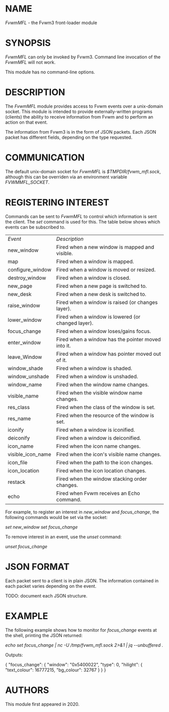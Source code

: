# NAME

*FvwmMFL* - the Fvwm3 front-loader module

# SYNOPSIS

*FvwmMFL* can only be invoked by Fvwm3. Command line invocation of the
*FvwmMFL* will not work.

This module has no command-line options.

# DESCRIPTION

The *FvwmMFL* module provides access to Fvwm events over a unix-domain
socket. This module is intended to provide externally-written programs
(clients) the ability to receive information from Fvwm and to perform an
action on that event.

The information from Fvwm3 is in the form of JSON packets. Each JSON
packet has different fields, depending on the type requested.

# COMMUNICATION

The default unix-domain socket for *FvwmMFL* is
*$TMPDIR/fvwm\_mfl.sock*, although this can be overriden via an
environment variable *FVWMMFL\_SOCKET*.

# REGISTERING INTEREST

Commands can be sent to *FvwmMFL* to control which information is sent
the client. The *set* command is used for this. The table below shows
which events can be subscribed to.

<table>
<tbody>
<tr class="odd">
<td style="text-align: left;"><em>Event</em></td>
<td style="text-align: left;"><em>Description</em></td>
</tr>
<tr class="even">
<td style="text-align: left;">new_window</td>
<td style="text-align: left;">Fired when a new window is mapped and visible.</td>
</tr>
<tr class="odd">
<td style="text-align: left;">map</td>
<td style="text-align: left;">Fired when a window is mapped.</td>
</tr>
<tr class="even">
<td style="text-align: left;">configure_window</td>
<td style="text-align: left;">Fired when a window is moved or resized.</td>
</tr>
<tr class="odd">
<td style="text-align: left;">destroy_window</td>
<td style="text-align: left;">Fired when a window is closed.</td>
</tr>
<tr class="even">
<td style="text-align: left;">new_page</td>
<td style="text-align: left;">Fired when a new page is switched to.</td>
</tr>
<tr class="odd">
<td style="text-align: left;">new_desk</td>
<td style="text-align: left;">Fired when a new desk is switched to.</td>
</tr>
<tr class="even">
<td style="text-align: left;">raise_window</td>
<td style="text-align: left;">Fired when a window is raised (or changes layer).</td>
</tr>
<tr class="odd">
<td style="text-align: left;">lower_window</td>
<td style="text-align: left;">Fired when a window is lowered (or changed layer).</td>
</tr>
<tr class="even">
<td style="text-align: left;">focus_change</td>
<td style="text-align: left;">Fired when a window loses/gains focus.</td>
</tr>
<tr class="odd">
<td style="text-align: left;">enter_window</td>
<td style="text-align: left;">Fired when a window has the pointer moved into it.</td>
</tr>
<tr class="even">
<td style="text-align: left;">leave_Window</td>
<td style="text-align: left;">Fired when a window has pointer moved out of it.</td>
</tr>
<tr class="odd">
<td style="text-align: left;">window_shade</td>
<td style="text-align: left;">Fired when a window is shaded.</td>
</tr>
<tr class="even">
<td style="text-align: left;">window_unshade</td>
<td style="text-align: left;">Fired when a window is unshaded.</td>
</tr>
<tr class="odd">
<td style="text-align: left;">window_name</td>
<td style="text-align: left;">Fired when the window name changes.</td>
</tr>
<tr class="even">
<td style="text-align: left;">visible_name</td>
<td style="text-align: left;">Fired when the visible window name changes.</td>
</tr>
<tr class="odd">
<td style="text-align: left;">res_class</td>
<td style="text-align: left;">Fired when the class of the window is set.</td>
</tr>
<tr class="even">
<td style="text-align: left;">res_name</td>
<td style="text-align: left;">Fired when the resource of the window is set.</td>
</tr>
<tr class="odd">
<td style="text-align: left;">iconify</td>
<td style="text-align: left;">Fired when a window is iconified.</td>
</tr>
<tr class="even">
<td style="text-align: left;">deiconify</td>
<td style="text-align: left;">Fired when a window is deiconified.</td>
</tr>
<tr class="odd">
<td style="text-align: left;">icon_name</td>
<td style="text-align: left;">Fired when the icon name changes.</td>
</tr>
<tr class="even">
<td style="text-align: left;">visible_icon_name</td>
<td style="text-align: left;">Fired when the icon's visible name changes.</td>
</tr>
<tr class="odd">
<td style="text-align: left;">icon_file</td>
<td style="text-align: left;">Fired when the path to the icon changes.</td>
</tr>
<tr class="even">
<td style="text-align: left;">icon_location</td>
<td style="text-align: left;">Fired when the icon location changes.</td>
</tr>
<tr class="odd">
<td style="text-align: left;">restack</td>
<td style="text-align: left;">Fired when the window stacking order changes.</td>
</tr>
<tr class="even">
<td style="text-align: left;">echo</td>
<td style="text-align: left;">Fired when Fvwm receives an Echo command.</td>
</tr>
</tbody>
</table>

For example, to register an interest in *new\_window* and
*focus\_change*, the following commands would be set via the socket:

*set new\_window* *set focus\_change*

To remove interest in an event, use the *unset* command:

*unset focus\_change*

# JSON FORMAT

Each packet sent to a client is in plain JSON. The information contained
in each packet varies depending on the event.

TODO: document each JSON structure.

# EXAMPLE

The following example shows how to monitor for *focus\_change* events at
the shell, printing the JSON returned:

*echo set focus\_change | nc -U /tmp/fvwm\_mfl.sock 2&gt;&1 | jq
--unbuffered .*

Outputs:

{ "focus\_change": { "window": "0x5400022", "type": 0, "hilight": {
"text\_colour": 16777215, "bg\_colour": 32767 } } }

# AUTHORS

This module first appeared in 2020.
